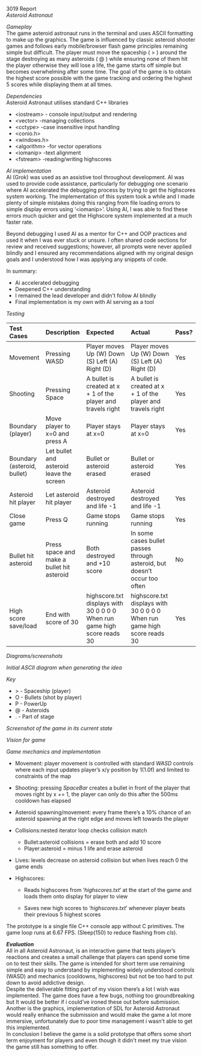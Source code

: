 3019 Report  
*Asteroid Astronaut* 

*Gameplay*   
The game asteroid astronaut runs in the terminal and uses ASCII formatting to make up the graphics. The game is influenced by classic asteroid shooter games and follows early mobile/browser flash game principles remaining simple but difficult. The player must move the spaceship ( \> ) around the stage destroying as many asteroids ( @ ) while ensuring none of them hit the player otherwise they will lose a life, the game starts off simple but becomes overwhelming after some time. The goal of the game is to obtain the highest score possible with the game tracking and ordering the highest 5 scores while displaying them at all times. 

*Dependencies*  
Asteroid Astronaut utilises standard C++ libraries 

* \<iostream\>  \- console input/output and rendering   
* \<vector\> \-managing collections  
* \<cctype\> \-case insensitive input handling   
* \<conio.h\>  
* \<windows.h\>  
* \<algorithm\> \-for vector operations   
* \<iomanip\> \-text alignment   
* \<fstream\> \-reading/writing highscores 

*AI implementation*   
AI (Grok) was used as an assistive tool throughout development. AI was used to provide code assistance, particularly for debugging one scenario where AI accelerated the debugging process by trying to get the highscores system working. The implementation of this system took a while and I made plenty of simple mistakes doing this ranging from file loading errors to simple display errors using ‘\<iomanip\>’. Using AI, I was able to find these errors much quicker and get the Highscore system implemented at a much faster rate.

Beyond debugging I used AI as a mentor for C++ and OOP practices and used it when I was ever stuck or unsure. I often shared code sections for review and received suggestions; however, all prompts were never applied blindly and I ensured any recommendations aligned with my original design goals and I understood how I was applying any snippets of code.

In summary: 

* Ai accelerated debugging   
* Deepened C++ understanding   
* I remained the lead developer and didn't follow AI blindly   
* Final implementation is my own with AI serving as a tool 

*Testing* 

| Test Cases  | Description  | Expected  | Actual  | Pass? |
| :---- | :---- | :---- | :---- | :---- |
| Movement  | Pressing WASD  | Player moves Up (W) Down (S) Left (A)  Right (D) | Player moves Up (W) Down (S) Left (A)  Right (D) | Yes  |
| Shooting  | Pressing Space  | A bullet is created at x \+ 1 of the player and travels right  | A bullet is created at x \+ 1 of the player and travels right  | Yes  |
| Boundary (player) | Move player to x=0 and press A  | Player stays at x=0 | Player stays at x=0 | Yes  |
| Boundary  (asteroid, bullet) | Let bullet and asteroid leave the screen  | Bullet or asteroid erased  | Bullet or asteroid erased | Yes  |
| Asteroid hit player  | Let asteroid hit player  | Asteroid destroyed and life \-1  | Asteroid destroyed and life \-1  | Yes  |
| Close game  | Press Q  | Game stops running  | Game stops running  | Yes  |
| Bullet hit asteroid  | Press space and make a bullet hit asteroid  | Both destroyed and \+10 score  | In some cases bullet passes through asteroid, but doesn’t occur too often   | No  |
| High score save/load  | End with score of 30 | highscore.txt displays with  30 0 0 0 0  When run game high score reads 30 | highscore.txt displays with  30 0 0 0 0  When run game high score reads 30 | Yes  |

*Diagrams/screenshots* 

*Initial ASCII diagram when generating the idea* 

*Key*

* \> \- Spaceship (player)  
* O \- Bullets (shot by player)  
* P \- PowerUp  
* @ \- Asteroids   
* . \- Part of stage

*Screenshot of the game in its current state*

*Vision for game* 

*Game mechanics and implementation*  

- Movement: player movement is controlled with standard *WASD* controls where each input updates player’s x/y position by 1(1.0f) and limited to constraints of the map 

- Shooting: pressing *SpaceBar* creates a bullet in front of the player that moves right by x \+= 1, the player can only do this after the 500ms cooldown has elapsed

- Asteroid spawning/movement: every frame there’s a 10% chance of an asteroid spawning at the right edge and moves left towards the player 

- Collisions:nested iterator loop checks collision match   
  * Bullet:asteroid collisions \= erase both and add 10 score   
  * Player:asteroid \= minus 1 life and erase asteroid 

- Lives: levels decrease on asteroid collision but when lives reach 0 the game ends

 

- Highscores:   
  * Reads highscores from ‘*highscores.txt*’ at the start of the game and loads them onto display for player to view 

  * Saves new high scores to ‘*highscores.txt*’ whenever player beats their previous 5 highest scores 

The prototype is a single file C++ console app without C primitives. The game loop runs at 6.67 FPS. (Sleep(150)  to reduce flashing from *cls*).

***Evaluation***   
All in all Asteroid Astronaut, is an interactive game that tests player’s reactions and creates a small challenge that players can spend some time on to test their skills. The game is intended for short term use remaining simple and easy to understand by implementing widely understood controls (WASD) and mechanics (cooldowns, highscores) but not be too hard to put down to avoid addictive design.   
Despite the deliverable fitting part of my vision there’s a lot I wish was implemented. The game does have a few bugs, nothing too groundbreaking but It would be better if i could’ve ironed these out before submission. Another is the graphics, implementation of SDL for Asteroid Astronaut would really enhance the submission and would make the game a lot more immersive, unfortunately due to poor time management i wasn’t able to get this implemented.   
In conclusion I believe the game is a solid prototype that offers some short term enjoyment for players and even though it didn't meet my true vision the game still has something to offer.   
